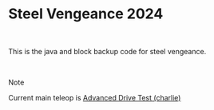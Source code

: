 # Steel Vengeance 2024

<br>

This is the java and block backup code for steel vengeance.

<br>

> [!NOTE]  
> Current main teleop is [Advanced Drive Test (charlie)](https://github.com/BMMS-Robotics/bmms-steelvengeance-2024/blob/main/Block%20Code/Advanced%20Drive%20Test%20(Charlie).blk)
